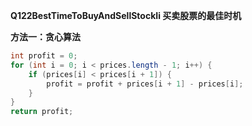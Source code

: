 **Q122BestTimeToBuyAndSellStockIi 买卖股票的最佳时机**

**方法一：贪心算法**

```java
int profit = 0;
for (int i = 0; i < prices.length - 1; i++) {
    if (prices[i] < prices[i + 1]) {
        profit = profit + prices[i + 1] - prices[i];
    }
}
return profit;
```